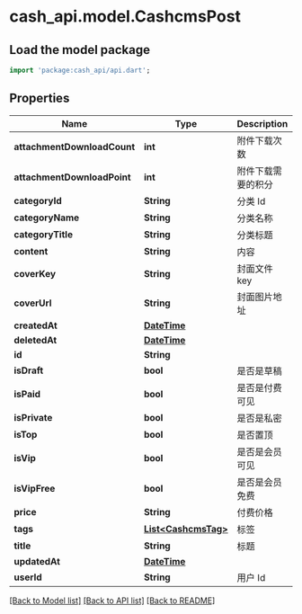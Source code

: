 # cash_api.model.CashcmsPost

## Load the model package
```dart
import 'package:cash_api/api.dart';
```

## Properties
Name | Type | Description | Notes
------------ | ------------- | ------------- | -------------
**attachmentDownloadCount** | **int** | 附件下载次数 | [optional] 
**attachmentDownloadPoint** | **int** | 附件下载需要的积分 | [optional] 
**categoryId** | **String** | 分类 Id | [optional] 
**categoryName** | **String** | 分类名称 | [optional] 
**categoryTitle** | **String** | 分类标题 | [optional] 
**content** | **String** | 内容 | [optional] 
**coverKey** | **String** | 封面文件 key | [optional] 
**coverUrl** | **String** | 封面图片地址 | [optional] 
**createdAt** | [**DateTime**](DateTime.md) |  | [optional] 
**deletedAt** | [**DateTime**](DateTime.md) |  | [optional] 
**id** | **String** |  | [optional] 
**isDraft** | **bool** | 是否是草稿 | [optional] 
**isPaid** | **bool** | 是否是付费可见 | [optional] 
**isPrivate** | **bool** | 是否是私密 | [optional] 
**isTop** | **bool** | 是否置顶 | [optional] 
**isVip** | **bool** | 是否是会员可见 | [optional] 
**isVipFree** | **bool** | 是否是会员免费 | [optional] 
**price** | **String** | 付费价格 | [optional] 
**tags** | [**List&lt;CashcmsTag&gt;**](CashcmsTag.md) | 标签 | [optional] 
**title** | **String** | 标题 | 
**updatedAt** | [**DateTime**](DateTime.md) |  | [optional] 
**userId** | **String** | 用户 Id | [optional] 

[[Back to Model list]](../README.md#documentation-for-models) [[Back to API list]](../README.md#documentation-for-api-endpoints) [[Back to README]](../README.md)


